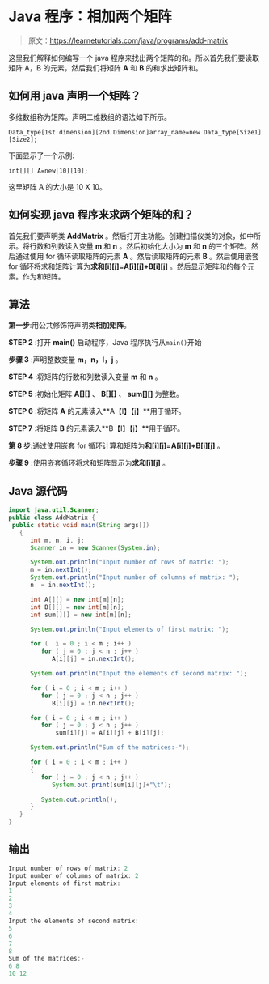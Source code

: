 # Java 程序：相加两个矩阵

> 原文：<https://learnetutorials.com/java/programs/add-matrix>

这里我们解释如何编写一个 java 程序来找出两个矩阵的和。所以首先我们要读取矩阵 A，B 的元素，然后我们将矩阵 **A** 和 **B** 的和求出矩阵和。

## 如何用 java 声明一个矩阵？

多维数组称为矩阵。声明二维数组的语法如下所示。

`Data_type[1st dimension][2nd Dimension]array_name=new Data_type[Size1][Size2];`

下面显示了一个示例:

`int[][] A=new[10][10];`

这里矩阵 A 的大小是 10 X 10。

## 如何实现 java 程序来求两个矩阵的和？

首先我们要声明类 **AddMatrix** 。然后打开主功能。创建扫描仪类的对象，如中所示。将行数和列数读入变量 **m** 和 **n** 。然后初始化大小为 **m** 和 **n** 的三个矩阵。然后通过使用 for 循环读取矩阵的元素 **A** 。然后读取矩阵的元素 **B** 。然后使用嵌套 for 循环将求和矩阵计算为**求和[i][j]=A[i][j]+B[i][j]** 。然后显示矩阵和的每个元素。作为和矩阵。

## 算法

**第一步**:用公共修饰符声明类**相加矩阵**。

**STEP 2** :打开 **main()** 启动程序，Java 程序执行从`main()`开始

**步骤 3** :声明整数变量 **m，n，I，j** 。

**STEP 4** :将矩阵的行数和列数读入变量 **m** 和 **n** 。

**STEP 5** :初始化矩阵 **A[][]** 、 **B[][]** 、 **sum[][]** 为整数。

**STEP 6** :将矩阵 **A** 的元素读入**A【I】【j】**用于循环。

**STEP 7** :将矩阵 **B** 的元素读入**B【I】【j】**用于循环。

**第 8 步**:通过使用嵌套 for 循环计算和矩阵为**和[i][j]=A[i][j]+B[i][j]** 。

**步骤 9** :使用嵌套循环将求和矩阵显示为**求和[i][j]** 。

## Java 源代码

```java
import java.util.Scanner;
public class AddMatrix {
 public static void main(String args[])
   {
      int m, n, i, j;
      Scanner in = new Scanner(System.in);

      System.out.println("Input number of rows of matrix: ");
      m = in.nextInt();
      System.out.println("Input number of columns of matrix: ");
      n  = in.nextInt();

      int A[][] = new int[m][n];
      int B[][] = new int[m][n];
      int sum[][] = new int[m][n];

      System.out.println("Input elements of first matrix: ");

      for (  i = 0 ; i < m ; i++ )
         for ( j = 0 ; j < n ; j++ )
            A[i][j] = in.nextInt();

      System.out.println("Input the elements of second matrix: ");

      for ( i = 0 ; i < m ; i++ )
         for ( j = 0 ; j < n ; j++ )
            B[i][j] = in.nextInt();

      for ( i = 0 ; i < m ; i++ )
         for ( j = 0 ; j < n ; j++ )
             sum[i][j] = A[i][j] + B[i][j]; 

      System.out.println("Sum of the matrices:-");

      for ( i = 0 ; i < m ; i++ )
      {
         for ( j = 0 ; j < n ; j++ )
            System.out.print(sum[i][j]+"\t");

         System.out.println();
      }
   }
}

```

## 输出

```java
Input number of rows of matrix: 2
Input number of columns of matrix: 2
Input elements of first matrix: 
1
2
3
4
Input the elements of second matrix: 
5
6
7
8
Sum of the matrices:-
6 8 
10 12 
```